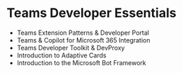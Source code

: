 # Teams Developer Essentials

- Teams Extension Patterns & Developer Portal
- Teams & Copilot for Microsoft 365 Integration 
- Teams Developer Toolkit & DevProxy
- Introduction to Adaptive Cards
- Introduction to the Microsoft Bot Framework